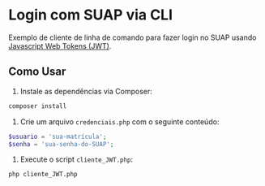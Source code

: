 # Login com SUAP via CLI
Exemplo de cliente de linha de comando para fazer login no SUAP usando [Javascript Web Tokens (JWT)](https://jwt.io/).




## Como Usar
1. Instale as dependências via Composer:
```bash
composer install
```

1. Crie um arquivo `credenciais.php` com o seguinte conteúdo:
```php
$usuario = 'sua-matrícula';
$senha = 'sua-senha-do-SUAP';
```

1. Execute o script `cliente_JWT.php`:
```bash
php cliente_JWT.php
```